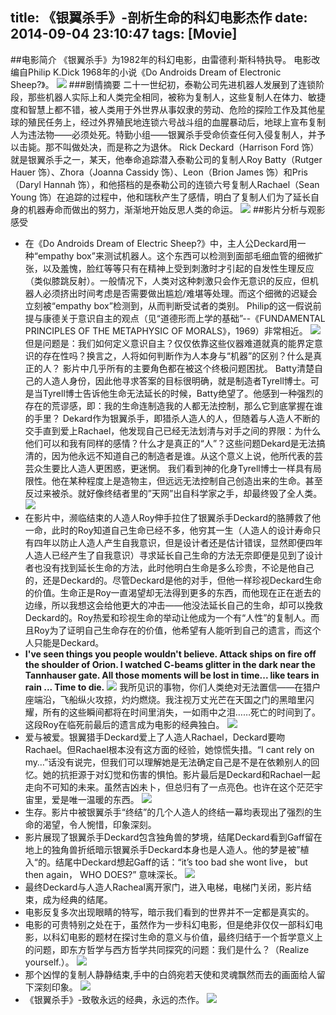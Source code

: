 title: 《银翼杀手》-剖析生命的科幻电影杰作
date: 2014-09-04 23:10:47
tags: [Movie]
---

##电影简介
《银翼杀手》为1982年的科幻电影，由雷德利·斯科特执导。
电影改编自Philip K.Dick 1968年的小说《Do Androids Dream of Electronic Sheep?》。
![](/img/《银翼杀手》-剖析生命的科幻电影杰作/yinyi1.jpg)
###剧情摘要
二十一世纪初，泰勒公司先进机器人发展到了连锁阶段，那些机器人实际上和人类完全相同，被称为复制人，这些复制人在体力、敏捷度和智慧上都不错，被人类用于外世界从事奴隶的劳动、危险的探险工作及其他星球的殖民任务上，经过外界殖民地连锁六号战斗组的血腥暴动后，地球上宣布复制人为违法物——必须处死。特勤小组——银翼杀手受命侦查任何入侵复制人，并予以击毙。那不叫做处决，而是称之为退休。
Rick Deckard（Harrison Ford 饰）就是银翼杀手之一，某天，他奉命追踪潜入泰勒公司的复制人Roy Batty（Rutger Hauer 饰）、Zhora（Joanna Cassidy 饰）、Leon（Brion James 饰）和Pris（Daryl Hannah 饰），和他搭档的是泰勒公司的连锁六号复制人Rachael（Sean Young 饰）在追踪的过程中，他和瑞秋产生了感情，明白了复制人们为了延长自身的机器寿命而做出的努力，渐渐地开始反思人类的命运。
![](/img/《银翼杀手》-剖析生命的科幻电影杰作/yinyi10.jpg)
##影片分析与观影感受
* 在《Do Androids Dream of Electric Sheep?》中，主人公Deckard用一种“empathy box”来测试机器人。这个东西可以检测到面部毛细血管的细微扩张，以及羞愧，脸红等等只有在精神上受到刺激时才引起的自发性生理反应（类似膝跳反射）。一般情况下，人类对这种刺激只会作无意识的反应，但机器人必须挤出时间考虑是否需要做出尴尬/难堪等处理。而这个细微的迟疑会立刻被“empathy box”检测到，从而判断受试者的类别。 
Philip的这一假说前提与康德关于意识自主的观点（见“道德形而上学的基础”--《FUNDAMENTAL PRINCIPLES OF THE METAPHYSIC OF MORALS》，1969）非常相近。
![](/img/《银翼杀手》-剖析生命的科幻电影杰作/yinyi9.jpg)
但是问题是：我们如何定义意识自主？仅仅依靠这些仪器难道就真的能界定意识的存在性吗？换言之，人将如何判断作为人本身与“机器”的区别？什么是真正的人？
影片中几乎所有的主要角色都在被这个终极问题困扰。
Batty清楚自己的人造人身份，因此他寻求答案的目标很明确，就是制造者Tyrell博士。可是当Tyrell博士告诉他生命无法延长的时候，Batty绝望了。他感到一种强烈的存在的荒谬感，即：我的生命连制造我的人都无法控制，那么它到底掌握在谁的手里？
Dekard作为银翼杀手，即猎杀人造人的人，但随着与人造人不断的交手直到爱上Rachael，他发现自己已经无法划清与对手之间的界限：为什么他们可以和我有同样的感情？什么才是真正的“人”？这些问题Dekard是无法搞清的，因为他永远不知道自己的制造者是谁。从这个意义上说，他所代表的芸芸众生要比人造人更困惑，更迷惘。
我们看到神的化身Tyrell博士一样具有局限性。他在某种程度上是造物主，但远远无法控制自己创造出来的生命。甚至反过来被杀。就好像终结者里的”天网”出自科学家之手，却最终毁了全人类。 
![](/img/《银翼杀手》-剖析生命的科幻电影杰作/yinyi8.jpg)
* 在影片中，濒临结束的人造人Roy伸手拉住了银翼杀手Deckard的胳膊救了他一命，此时的Roy知道自己生命已经不多，他穷其一生（人造人的设计寿命只有四年以防止人造人产生自我意识，但是设计者还是估计错误，显然即便四年人造人已经产生了自我意识）寻求延长自己生命的方法无奈即便是见到了设计者也没有找到延长生命的方法，此时他明白生命是多么珍贵，不论是他自己的，还是Deckard的。尽管Deckard是他的对手，但他一样珍视Deckard生命的价值。生命正是Roy一直渴望却无法得到更多的东西，而他现在正在逝去的边缘，所以我想这会给他更大的冲击——他没法延长自己的生命，却可以挽救Deckard的。Roy热爱和珍视生命的举动让他成为一个有“人性”的复制人。而且Roy为了证明自己生命存在的价值，他希望有人能听到自己的遗言，而这个人只能是Deckard。
* **I've seen things you people wouldn't believe. Attack ships on fire off the shoulder of Orion. I watched C-beams glitter in the dark near the Tannhauser gate. All those moments will be lost in time... like tears in rain
... Time to die.**
![](/img/《银翼杀手》-剖析生命的科幻电影杰作/yinyi11.jpg)
我所见识的事物，你们人类绝对无法置信——在猎户座端沿，飞船纵火攻掠，灼灼燃烧。我注视万丈光芒在天国之门的黑暗里闪耀，所有的这些瞬间都将在时间里消失，一如雨中之泪……死亡的时间到了。
这段Roy在临死前最后的遗言成为电影的经典独白。
![](/img/《银翼杀手》-剖析生命的科幻电影杰作/yinyi7.jpg)
* 爱与被爱。银翼猎手Deckard爱上了人造人Rachael，Deckard要吻Rachael。但Rachael根本没有这方面的经验，她惊慌失措。“I cant rely on my…”话没有说完，但我们可以理解她是无法确定自己是不是在依赖别人的回忆。她的抗拒源于对幻觉和伤害的惧怕。影片最后是Deckard和Rachael一起走向不可知的未来。虽然吉凶未卜，但总归有了一点亮色。也许在这个茫茫宇宙里，爱是唯一温暖的东西。 
![](/img/《银翼杀手》-剖析生命的科幻电影杰作/yinyi2.jpg)
* 生存。影片中被银翼杀手“终结”的几个人造人的终结一幕均表现出了强烈的生命的渴望，令人惋惜，印象深刻。
* 影片展现了银翼杀手Deckard包含独角兽的梦境，结尾Deckard看到Gaff留在地上的独角兽折纸暗示银翼杀手Deckard本身也是人造人。他的梦是被”植入“的。结尾中Deckard想起Gaff的话：“it’s too bad she wont live， but then again， WHO DOES?” 意味深长。
![](/img/《银翼杀手》-剖析生命的科幻电影杰作/yinyi3.jpg)
* 最终Deckard与人造人Racheal离开家门，进入电梯，电梯门关闭，影片结束，成为经典的结尾。
* 电影反复多次出现眼睛的特写，暗示我们看到的世界并不一定都是真实的。
* 电影的可贵特别之处在于，虽然作为一步科幻电影，但是绝非仅仅一部科幻电影，以科幻电影的题材在探讨生命的意义与价值，最终归结于一个哲学意义上的问题，即东方哲学与西方哲学共同探究的问题：我们是什么？（Realize yourself.）。
![](/img/《银翼杀手》-剖析生命的科幻电影杰作/yinyi4.jpg)
* 那个凶悍的复制人静静结束,手中的白鸽宛若天使和灵魂飘然而去的画面给人留下深刻印象。
![](/img/《银翼杀手》-剖析生命的科幻电影杰作/yinyi6.jpg)
* 《银翼杀手》-致敬永远的经典，永远的杰作。
![](/img/《银翼杀手》-剖析生命的科幻电影杰作/yinyi5.jpg)

